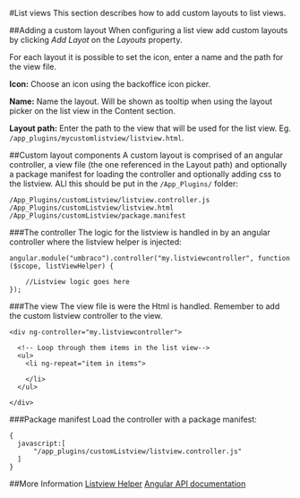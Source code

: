 #List views
This section describes how to add custom layouts to list views.

##Adding a custom layout
When configuring a list view add custom layouts by clicking *Add Layot* on the *Layouts* property.

For each layout it is possible to set the icon, enter a name and the path for the view file.

**Icon:** Choose an icon using the backoffice icon picker.

**Name:** Name the layout. Will be shown as tooltip when using the layout picker on the list view in the Content section.

**Layout path:** Enter the path to the view that will be used for the list view. Eg. `/app_plugins/mycustomlistview/listview.html`.

##Custom layout components
A custom layout is comprised of an angular controller, a view file (the one referenced in the Layout path) and optionally a package manifest for loading the controller and optionally adding css to the listview. ALl this should be put in the `/App_Plugins/` folder:

    /App_Plugins/customListview/listview.controller.js
    /App_Plugins/customListview/listview.html
    /App_Plugins/customListview/package.manifest

###The controller
The logic for the listview is handled in by an angular controller where the listview helper is injected:

    angular.module("umbraco").controller("my.listviewcontroller", function ($scope, listViewHelper) {

        //Listview logic goes here
    });   

###The view
The view file is were the Html is handled. Remember to add the custom listview controller to the view.

    <div ng-controller="my.listviewcontroller">

      <!-- Loop through them items in the list view-->
      <ul>     
        <li ng-repeat="item in items">

        </li>
      </ul>

    </div>

###Package manifest
Load the controller with a package manifest:

    {
      javascript:[
          "/app_plugins/customListview/listview.controller.js"
      ]
    }

##More Information
[Listview Helper](https://our.umbraco.org/apidocs/ui/#/api/umbraco.services.listViewHelper)
[Angular API documentation](https://our.umbraco.org/apidocs/ui/#/api)
